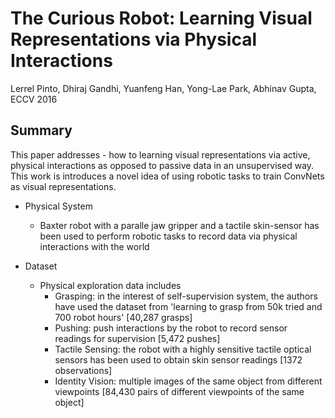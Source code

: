 # The Curious Robot: Learning Visual Representations via Physical Interactions

Lerrel Pinto, Dhiraj Gandhi, Yuanfeng Han, Yong-Lae Park, Abhinav Gupta, ECCV 2016


## Summary

This paper addresses - how to learning visual representations via active, physical interactions as opposed to passive data in an unsupervised way. This work is introduces a novel idea of using robotic tasks to train ConvNets as visual representations.

- Physical System
  - Baxter robot with a paralle jaw gripper and a tactile skin-sensor has been used to perform robotic tasks to record data via physical interactions with the world

- Dataset
  - Physical exploration data includes
    * Grasping: in the interest of self-supervision system, the authors have used the dataset from 'learning to grasp from 50k tried and 700 robot hours' [40,287 grasps]
    * Pushing: push interactions by the robot to record sensor readings for supervision [5,472 pushes]
    * Tactile Sensing: the robot with a highly sensitive tactile optical sensors has been used to obtain skin sensor readings [1372 observations]
    * Identity Vision: multiple images of the same object from different viewpoints [84,430 pairs of different viewpoints of the same object] 
